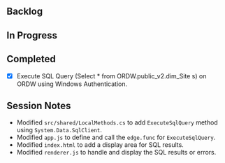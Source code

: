 ## Backlog

## In Progress

## Completed
- [x] Execute SQL Query (Select * from ORDW.public_v2.dim_Site s) on ORDW using Windows Authentication.

## Session Notes
- Modified `src/shared/LocalMethods.cs` to add `ExecuteSqlQuery` method using `System.Data.SqlClient`.
- Modified `app.js` to define and call the `edge.func` for `ExecuteSqlQuery`.
- Modified `index.html` to add a display area for SQL results.
- Modified `renderer.js` to handle and display the SQL results or errors.

